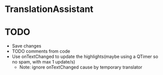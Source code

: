 # TranslationAssistant

# TODO
- Save changes
- TODO comments from code
- Use onTextChanged to update the highlights(maybe using a QTimer so no spam, with max 1 update/s)
    - Note: ignore onTextChanged cause by temporary translator
